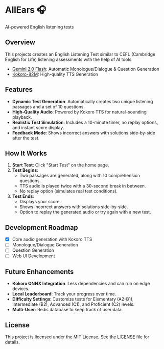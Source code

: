# AllEars 🎧  
AI-powered English listening tests

## Overview

This projects creates an English Listening Test similar to CEFL (Cambridge English for Life) listening assessments with the help of AI tools.

- [Gemini 2.0 Flash](https://deepmind.google/technologies/gemini/flash/): Automatic Monologue/Dialogue & Question Generation
- [Kokoro-82M](https://huggingface.co/hexgrad/Kokoro-82M): High-quality TTS Generation 

## Features
- **Dynamic Test Generation**: Automatically creates two unique listening passages and a set of 10 questions.  
- **High-Quality Audio**: Powered by Kokoro TTS for natural-sounding playback.  
- **Realistic Test Simulation**: Includes a 10-minute timer, no replay options, and instant score display.  
- **Feedback Mode**: Shows incorrect answers with solutions side-by-side after the test.  

## How It Works
1. **Start Test**: Click "Start Test" on the home page.  
2. **Test Begins**:  
   - Two passages are generated, along with 10 comprehension questions.  
   - TTS audio is played twice with a 30-second break in between.  
   - No replay option (simulates real test conditions).  
3. **Test Ends**:  
   - Displays your score.  
   - Shows incorrect answers with solutions side-by-side.  
   - Option to replay the generated audio or try again with a new test.  

## Development Roadmap
- [x] Core audio generation with Kokoro TTS
- [ ] Monologue/Dialogue Generation
- [ ] Question Generation
- [ ] Web UI Development

## Future Enhancements
- **Kokoro ONNX Integration**: Less dependencies and can run on edge devices.
- **Local Leaderboard**: Track your progress over time.  
- **Difficulty Settings**: Customize tests for Elementary (A2-B1), Intermediate (B2), Advanced (C1), and Proficient (C2) levels.  
- **Multi-User**: Redis database to keep track of user data.

## License
This project is licensed under the MIT License. See the [LICENSE](LICENSE) file for details.
